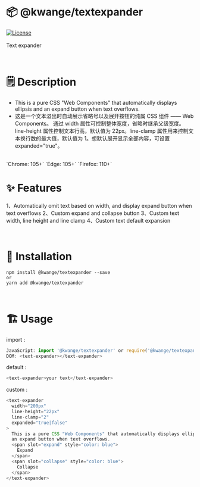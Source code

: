 # 📦 @kwange/textexpander

[![License](https://img.shields.io/npm/l/oclif.svg)](https://github.com/oclif/oclif/blob/main/package.json)
<br><br>
Text expander
<br>

<br />

# 🗒 Description

- This is a pure CSS "Web Components" that automatically displays ellipsis and an expand button when text overflows.
- 这是一个文本溢出时自动展示省略号以及展开按钮的纯属 CSS 组件 —— Web Components。 通过 width 属性可控制整体宽度，省略时继承父级宽度。line-height 属性控制文本行高，默认值为 22px。line-clamp 属性用来控制文本换行数的最大值，默认值为 1。想默认展开显示全部内容，可设置 expanded="true"。

<br />
`Chrome: 105+` `Edge: 105+` `Firefox: 110+`

<br />

# ✨ Features

1、Automatically omit text based on width, and display expand button when text overflows
2、Custom expand and collapse button
3、Custom text width, line height and line clamp
4、Custom text default expansion

<br />

# 🔨 Installation

```
npm install @kwange/textexpander --save
or
yarn add @kwange/textexpander
```

<br/>

# 🏗 Usage

import :

```javascript
JavaScript: import '@kwange/textexpander' or require('@kwange/textexpander')
DOM: <text-expander></text-expander>
```

default :

```javascript
<text-expander>your text</text-expander>
```

custom :

```javascript
<text-expander
  width="200px"
  line-height="22px"
  line-clamp="2"
  expanded="true|false"
>
  This is a pure CSS "Web Components" that automatically displays ellipsis and
  an expand button when text overflows.
  <span slot="expand" style="color: blue">
    Expand
  </span>
  <span slot="collapse" style="color: blue">
    Collapse
  </span>
</text-expander>
```
